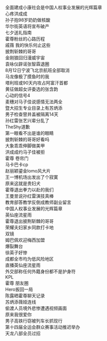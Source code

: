 全面建成小康社会是中国人权事业发展的光辉篇章  
心疼洪成成  
孙子抱98岁奶奶做核酸  
华尔街英语将宣布破产  
七夕送礼指南  
霍尊粉丝的心路历程  
戚薇 我的快乐何止这些  
披荆斩棘的哥哥  
金刚狼回归漫威宇宙  
袁咏仪辟谣张智霖退圈  
8月12日宁波飞北京航班全部取消  
马龙像极了摸鱼时的我  
塔利班或90天内攻占阿富汗首都  
黄征做超女评委选的张含韵  
心动的信号4  
麦穗对马子佳说感情无法两全  
暨大招生专业目录上有苏炳添  
男子检查窨井盖被隔离14天  
孙红雷张艺兴辈分乱了  
TheShy道歉  
第一眼看不出是谁的眼睛  
披荆斩棘的哥哥好看吗  
大象乖乖伸脚做美甲  
洪成成约马子佳被拒  
霍尊 卷帘门  
马卡巴卡cp  
赵丽颖鎏金lomo风大片  
王一博机场出发出了个寂寞  
原来这就是贵妇犬  
霍尊退出拳力以赴的我们  
王曼昱说孙红雷演技真棒  
教育部答教学反倒成教师副业留言  
中国人权事业发展的光辉篇章  
英仙座流星雨  
霍尊退出披荆斩棘的哥哥  
荣耀夫妇家乡同款打卡地  
双镜  
姆巴佩欢迎梅西加盟  
爆裂舞台  
徐英子好惨  
成都全市均为低风险地区  
直播英仙座流星雨  
外交部称任何外籍身份都不是护身符  
KPL  
霍尊 朋友圈  
Hero扳回一局  
陈露晒霍尊聊天记录  
苏炳添薇娅连线  
偷渡人员境外悲惨遭遇视频画面  
原来我很爱你  
男子高铁行窃被列车长抓现行  
第十四届全运会群众赛事活动推迟举办  
天龙八部全员过招  

